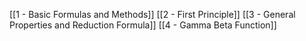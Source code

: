 
[[1 - Basic Formulas and Methods]]
[[2 - First Principle]]
[[3 - General Properties and Reduction Formula]]
[[4 - Gamma Beta Function]]
